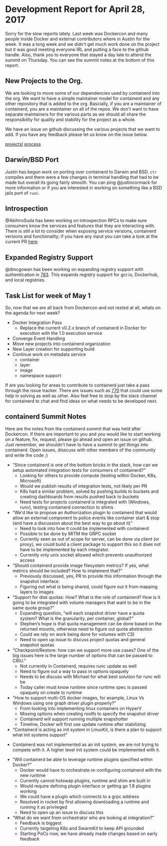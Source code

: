 # Development Report for April 28, 2017

Sorry for the slow reports lately.  Last week was Dockercon and many people inside Docker and external contributors where in Austin for the week.  It was a long week and we didn't get much work done on the project but it was good meeting everyone IRL and putting a face to the github handle.  Also, thank you to everyone that stayed a day late to attend the summit on Thursday.  You can see the summit notes at the bottom of this report.

## New Projects to the Org.

We are looking to move some of our dependencies used by containerd into the org.  We want to have a simple maintainer model for containerd and any other repository that is added to the org.  Bascially, if you are a maintainer of containerd, you are a maintainer on all of the repos.  We don't want to have separate maintainers for the various parts as we should all share the responsibility for quality and stability for the project as a whole.

We have an issue on github discussing the various projects that we want to add.  If you have any feedback please let us know on the issue below.

[projects!](https://github.com/containerd/containerd/issues/772)
[process](https://github.com/containerd/containerd/pull/779)

## Darwin/BSD Port

Justin has begun work on porting over containerd to Darwin and BSD.  `ctr` compiles and there were a few changes in terminal handling that had to be made but overall its going fairly smooth.  You can ping @justincormack for more information or if you are interested in working on something like a BSD jails port of `runc`.

## Introspection

@AkihiroSuda has been working on introspection RPCs to make sure consumers know the services and features that they are interacting with.  There is still a lot to consider when exposing service versions, containerd versions and functionality; if you have any input you can take a look at the current PR [here](https://github.com/containerd/containerd/pull/776).

## Expanded Registry Support

@dmcgowan has been working on expanding registry support with authentication in [783](https://github.com/containerd/containerd/pull/783).  This expands registry support for gcr.io, Dockerhub, and local registries.


## Task List for week of May 1

So, now that we are all back from Dockercon and not rested at all, whats on the agenda for next week?

* Docker Integration Pass
	- Replace the current v0.2.x branch of containerd in Docker for execution with the 1.0 execution service
* Converge Event Handling
* Move new projects into containerd organization
* New Layer creation for supporting build
* Continue work on metadata service
	- container
	- layer
	- image
	- namespace support

If are you looking for areas to contribute to containerd just take a pass through the issue tracker.  There are issues such as [770](https://github.com/containerd/containerd/issues/770) that could use some help in solving as well as other.  Also feel free to stop by the slack channel for containerd to chat and find ideas on what needs to be developed next.

## containerd Summit Notes

Here are the notes from the containerd summit that was held after Dockercon.  If there are important to you and you would like to start working on a feature, fix, request, please go ahead and open an issue on github.  Just remember, we shouldn't have to have a summit to get things into containerd.  Open issues, disscuss with other members of the community and write the code ;)

* “Since containerd is one of the bottom bricks in the stack, how can we setup automated integration tests for consumers of containerd?”
	- Looking for others to provide compute (testing within Docker, K8s, Microsoft)
	- Would we publish results of integration tests, not likely per PR
	- K8s had a similar problem, solved by pushing builds to buckets and creating dashboards from results pushed back to buckets
	- Need tests for projects containerd is integrated with (Windows, runv), testing containerd connection to shims
* “We'd like to propose an Authorization plugin to containerd that would allow an external component to police events like container start & stop (and have a discussion about the best way to go about it)”
	- Need to look into how it could be implemented with containerd
	- Possible to be done by MITM the GRPC socket
	- Currently seen as out of scope for server, can be done via client (or proxy), we could build a client package to support this so it does not have to be implemented by each integrator.
	- Currently only unix socket allowed which prevents unauthorized access
* “Should containerd provide image filesystem metrics? If yes, what metrics should be included? How to implement that?”
	- Previously discussed, yes, PR to provide this information through the snapshot interface.
	- Figuring out what is being shared, could figure out it from mapping layers to images
* “Support for disk quotas: How? What is the role of containerd? How is it going to be integrated with volume managers that want to be in the same quota group?”
	- Expanding question, “will each snapshot driver have a quota system? What is the granularity, per container, global?”
	- Stephen’s hope is that quota management can be done based on the returned mounts, otherwise need to figure out quota abstraction
	- Could we rely on work being done for volumes with CSI
	- Need to open up issue to discuss project quotas and general snapshot quotas
* “Checkpoint/Restore: how can we support more use cases? One of the big issues here is the large number of options that can be passed to CRIU.”
	- Not currently in Containerd, requires runc update as well
	- Need to figure out a way to pass in options opaquely
	- Needs to be discuss with Michael for what best solution for runc will be
	- Today caller must know runtime since runtime spec is passed opaquely on create to runtime
* “How to support multi-OS docker images, for example, Linux Vs Windows using one graph driver plugin properly?”
	- From looking into implementing linux containers on HyperV
	- Missing options when creating rootfs to specify the snapshot driver
	- Containerd will support running multiple snapshotter
	- Timeline, Docker will first use update runtime after stabilizing
* “Containerd is acting as init system in LinuxKit, is there a plan to support what init systems support”
-	 Containerd was not implemented as an init system, we are not trying to compete with it. A higher level init system could be implemented with it.
* “Will containerd be able to leverage runtime plugins specified within Docker?”
	- Docker would have to orchestrate re-configuring containerd with the new runtime
	- Currently cannot hotswap plugins, runtime and shim are built in
	- Would require defining plugin interface or getting go 1.8 plugins working
	- We could have a plugin which connects to a grpc address
	- Resolved in rocket by first allowing downloading a runtime and running it as privileged
	- Need to open up an issue to discuss this
* “What do we want from orchestrator who are looking at integration?”
	- Feedback is biggest
	- Currently targeting K8s and SwarmKit to keep API grounded
	- Starting PoCs now, we have already made changes based on early feedback
